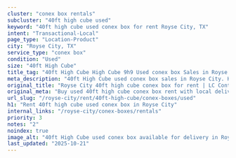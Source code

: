 ```yaml
---
cluster: "conex box rentals"
subcluster: "40ft high cube used"
keyword: "40ft high cube used conex box for rent Royse City, TX"
intent: "Transactional-Local"
page_type: "Location-Product"
city: "Royse City, TX"
service_type: "conex box"
condition: "Used"
size: "40ft High Cube"
title_tag: "40ft High Cube High Cube 9h9 Used conex box Sales in Royse City | LC Container"
meta_description: "40ft High Cube used conex box sales in Royse City. High cube containers with extra height. Fast delivery, competitive pricing. Serving conex boxes area. Quote ID: BHC. Call (214) 524-4168 for your free quote today."
original_title: "Royse City 40ft high cube conex box for rent | LC Container"
original_meta: "Buy used 40ft high cube conex box rent with local delivery in Royse City, TX. LC Container — local Since 2003. Request a fast quote today."
url_slug: "/royse-city/rent/40ft-high-cube/conex-boxes/used"
h1: "Rent 40ft high cube used conex box in Royse City"
internal_links: "/royse-city/conex-boxes/rentals"
priority: 3
notes: "2"
noindex: true
image_alt: "40ft High Cube used conex box available for delivery in Royse City"
last_updated: "2025-10-21"
---
```


<!-- TODO: Add unique city/inventory copy, images, and internal links here. -->
